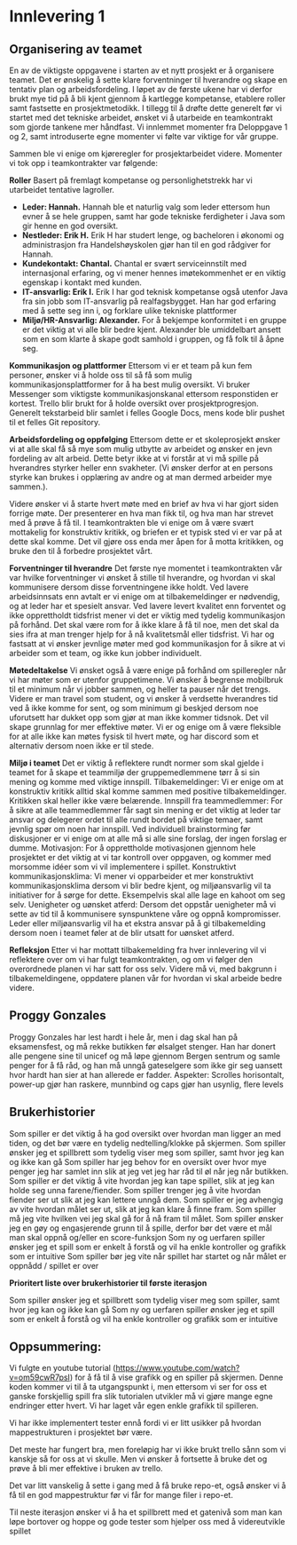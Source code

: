# Innlevering 1

## Organisering av teamet

En av de viktigste oppgavene i starten av et nytt prosjekt er å organisere teamet. Det er ønskelig å sette klare forventninger til hverandre og skape en tentativ plan og arbeidsfordeling. I løpet av de første ukene har vi derfor brukt mye tid på å bli kjent gjennom å kartlegge kompetanse, etablere roller samt fastsette en prosjektmetodikk. I tillegg til å drøfte dette generelt før vi startet med det tekniske arbeidet, ønsket vi å utarbeide en teamkontrakt som gjorde tankene mer håndfast. Vi innlemmet momenter fra Deloppgave 1 og 2, samt introduserte egne momenter vi følte var viktige for vår gruppe. 

Sammen ble vi enige om kjøreregler for prosjektarbeidet videre. Momenter vi tok opp i teamkontrakter var følgende: 

**Roller**
Basert på fremlagt kompetanse og personlighetstrekk har vi utarbeidet tentative lagroller.
 
-	**Leder: Hannah.** Hannah ble et naturlig valg som leder ettersom hun evner å se hele gruppen, samt har gode tekniske ferdigheter i Java som gir henne en god oversikt.
-	**Nestleder: Erik H.** Erik H har studert lenge, og bacheloren i økonomi og administrasjon fra Handelshøyskolen gjør han til en god rådgiver for Hannah.
-	**Kundekontakt: Chantal.** Chantal er svært serviceinnstilt med internasjonal erfaring, og vi mener hennes imøtekommenhet er en viktig egenskap i kontakt med kunden.
-	**IT-ansvarlig: Erik I.** Erik I har god teknisk kompetanse også utenfor Java fra sin jobb som IT-ansvarlig på realfagsbygget. Han har god erfaring med å sette seg inn i, og forklare ulike tekniske plattformer
-	**Miljø/HR-Ansvarlig: Alexander.** For å bekjempe konformitet i en gruppe er det viktig at vi alle blir bedre kjent. Alexander ble umiddelbart ansett som en som klarte å skape godt samhold i gruppen, og få folk til å åpne seg. 

**Kommunikasjon og plattformer**
Ettersom vi er et team på kun fem personer, ønsker vi å holde oss til så få som mulig kommunikasjonsplattformer for å ha best mulig oversikt. Vi bruker Messenger som viktigste kommunikasjonskanal ettersom responstiden er kortest. Trello blir brukt for å holde oversikt over prosjektprogresjon. Generelt tekstarbeid blir samlet i felles Google Docs, mens kode blir pushet til et felles Git repository.

**Arbeidsfordeling og oppfølging**
Ettersom dette er et skoleprosjekt ønsker vi at alle skal få så mye som mulig utbytte av arbeidet og ønsker en jevn fordeling av alt arbeid. Dette betyr ikke at vi forstår at vi må spille på hverandres styrker heller enn svakheter. (Vi ønsker derfor at en persons styrke kan brukes i opplæring av andre og at man dermed arbeider mye sammen.).

Videre ønsker vi å starte hvert møte med en brief av hva vi har gjort siden forrige møte. Der presenterer en hva man fikk til, og hva man har strevet med å prøve å få til. I teamkontrakten ble vi enige om å være svært mottakelig for konstruktiv kritikk, og briefen er et typisk sted vi er var på at dette skal komme. Det vil gjøre oss enda mer åpen for å motta kritikken, og bruke den til å forbedre prosjektet vårt. 

**Forventninger til hverandre**
Det første nye momentet i teamkontrakten vår var hvilke forventninger vi ønsket å stille til hverandre, og hvordan vi skal kommunisere dersom disse forventningene ikke holdt. Ved lavere arbeidsinnsats enn avtalt er vi enige om at tilbakemeldinger er nødvendig, og at leder har et spesielt ansvar. Ved lavere levert kvalitet enn forventet og ikke opprettholdt tidsfrist mener vi det er viktig med tydelig kommunikasjon på forhånd. Det skal være rom for å ikke klare å få til noe, men det skal da sies ifra at man trenger hjelp for å nå kvalitetsmål eller tidsfrist. Vi har og fastsatt at vi ønsker jevnlige møter med god kommunikasjon for å sikre at vi arbeider som et team, og ikke kun jobber individuelt. 

**Møtedeltakelse**
Vi ønsket også å være enige på forhånd om spilleregler når vi har møter som er utenfor gruppetimene. Vi ønsker å begrense mobilbruk til et minimum når vi jobber sammen, og heller ta pauser når det trengs. Videre er man travel som student, og vi ønsker å verdsette hverandres tid ved å ikke komme for sent, og som minimum gi beskjed dersom noe uforutsett har dukket opp som gjør at man ikke kommer tidsnok. Det vil skape grunnlag for mer effektive møter. Vi er og enige om å være fleksible for at alle ikke kan møtes fysisk til hvert møte, og har discord som et alternativ dersom noen ikke er til stede.

**Miljø i teamet**
Det er viktig å reflektere rundt normer som skal gjelde i teamet for å skape et teammiljø der gruppemedlemmene tørr å si sin mening og komme med viktige innspill. 
Tilbakemeldinger: Vi er enige om at konstruktiv kritikk alltid skal komme sammen med positive tilbakemeldinger. Kritikken skal heller ikke være belærende. 
Innspill fra teammedlemmer: For å sikre at alle teammedlemmer får sagt sin mening er det viktig at leder tar ansvar og delegerer ordet til alle rundt bordet på viktige temaer, samt jevnlig spør om noen har innspill. Ved individuell brainstorming før diskusjoner er vi enige om at alle må si alle sine forslag, der ingen forslag er dumme. 
Motivasjon: For å opprettholde motivasjonen gjennom hele prosjektet er det viktig at vi tar kontroll over oppgaven, og kommer med morsomme idéer som vi vil implementere i spillet. 
Konstruktivt kommunikasjonsklima: Vi mener vi opparbeider et mer konstruktivt kommunikasjonsklima dersom vi blir bedre kjent, og miljøansvarlig vil ta initiativer for å sørge for dette. Eksempelvis skal alle lage en kahoot om seg selv. 
Uenigheter og uønsket atferd: Dersom det oppstår uenigheter må vi sette av tid til å kommunisere synspunktene våre og oppnå kompromisser. Leder eller miljøansvarlig vil ha et ekstra ansvar på å gi tilbakemelding dersom noen i teamet føler at de blir utsatt for uønsket atferd. 

**Refleksjon**
Etter vi har mottatt tilbakemelding fra hver innlevering vil vi reflektere over om vi har fulgt teamkontrakten, og om vi følger den overordnede planen vi har satt for oss selv. Videre må vi, med bakgrunn i tilbakemeldingene, oppdatere planen vår for hvordan vi skal arbeide bedre videre. 



## Proggy Gonzales

Proggy Gonzales har lest hardt i hele år, men i dag skal han på eksamensfest, og må rekke butikken før ølsalget stenger. Han har donert alle pengene sine til unicef og må løpe gjennom Bergen sentrum og samle penger for å få råd, og han må unngå gateselgere som ikke gir seg uansett hvor hardt han sier at han allerede er fadder. 
Aspekter:
Scrolles horisontalt, power-up gjør han raskere, munnbind og caps gjør han usynlig, flere levels


## Brukerhistorier

Som spiller er det viktig å ha god oversikt over hvordan man ligger an med tiden, og det bør være en tydelig nedtelling/klokke på skjermen.
Som spiller ønsker jeg et spillbrett som tydelig viser meg som spiller, samt hvor jeg kan og ikke kan gå
Som spiller har jeg behov for en oversikt over hvor mye penger jeg har samlet inn slik at jeg vet jeg har råd til øl når jeg når butikken.
Som spiller er det viktig å vite hvordan jeg kan tape spillet, slik at jeg kan holde seg unna farene/fiender.
Som spiller trenger jeg å vite hvordan fiender ser ut slik at jeg kan lettere unngå dem.
Som spiller er jeg avhengig av vite hvordan målet ser ut, slik at jeg kan klare å finne fram.
Som spiller må jeg vite hvilken vei jeg skal gå for å nå fram til målet.
Som spiller ønsker jeg en gøy og engasjerende grunn til å spille, derfor bør det være et mål man skal oppnå og/eller en score-funksjon
Som ny og uerfaren spiller ønsker jeg et spill som er enkelt å forstå og vil ha enkle kontroller og grafikk som er intuitive
Som spiller bør jeg vite når spillet har startet og når målet er oppnådd / spillet er over


**Prioritert liste over brukerhistorier til første iterasjon**

Som spiller ønsker jeg et spillbrett som tydelig viser meg som spiller, samt hvor jeg kan og ikke kan gå
Som ny og uerfaren spiller ønsker jeg et spill som er enkelt å forstå og vil ha enkle kontroller og grafikk som er intuitive



## Oppsummering:

Vi fulgte en youtube tutorial (https://www.youtube.com/watch?v=om59cwR7psI) for å få til å vise grafikk og en spiller på skjermen. 
Denne koden kommer vi til å ta utgangspunkt i, men ettersom vi ser for oss et ganske forskjellig spill fra slik tutorialen utvikler må vi gjøre mange egne endringer etter hvert. Vi har laget vår egen enkle grafikk til spilleren. 

Vi har ikke implementert tester ennå fordi vi er litt usikker på hvordan mappestrukturen i prosjektet bør være. 

Det meste har fungert bra, men foreløpig har vi ikke brukt trello sånn som vi kanskje så for oss at vi skulle. Men vi ønsker å fortsette å bruke det og prøve å bli mer effektive i bruken av trello.

Det var litt vanskelig å sette i gang med å få bruke repo-et, også ønsker vi å få til en god mappestruktur før vi får for mange filer i repo-et.

Til neste iterasjon ønsker vi å ha et spillbrett med et gatenivå som man kan løpe bortover og hoppe og gode tester som hjelper oss med å videreutvikle spillet

